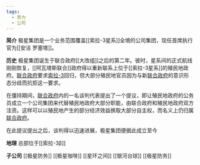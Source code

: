 ```yaml
---
tags:
  - 势力
  - 公司
---
```

**简介**
极星集团是一个业务范围覆盖[[索拉-3星系]]全境的公司集团，现任首席执行官为[[安洁 罗塞塔]]。

**历史**
极星集团诞生于联合政府[[大改组]]之后的第二年。彼时，星系间的正式航线刚刚恢复，[[阿瓦塔斯联合]]政府得以重新联系上位于[[索拉-3星系]]的殖民地政府。[联合政府](阿瓦塔斯联合.md)要求[索拉-3](索拉-3星系.md)回归，但大部分殖民地官员因为与新[联合政府](阿瓦塔斯联合.md)的意识形态分歧而抗拒这一要求。

在僵持期间，[联合政府](阿瓦塔斯联合.md)内的一名谈判代表提出了一个提议，即让殖民地政府的公务员成立一个公司集团来代替殖民地政府大部分职能，由联合政府和殖民地政府双方注资。这样可以以殖民地产生的部分经济效益换取大部分自主权，而名义上仍归属[联合政府](阿瓦塔斯联合.md)。

在此提议提出之后，谈判得以迅速进展，极星集团便据此成立至今

**地理**
总部位于[[索拉-3β]]


**子公司**
[[极星防务]]
[[极星咖啡]]
[[星环之间]]
[[银河台球]]
[[极星防务]]